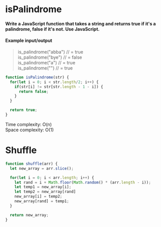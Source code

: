# isPalindrome

#### Write a JavaScript function that takes a string and returns true if it's a palindrome, false if it's not. Use JavaScript.

#### Example input/output

> is_palindrome("abba") // = true <br>
> is_palindrome("bye") // = false <br>
> is_palindrome("a") // = true <br>
> is_palindrome("") // = true

```JavaScript
function isPalindrome(str) {
  for(let i = 0; i < str.length/2; i++) {
    if(str[i] != str[str.length - 1 - i]) {
      return false;
    }
  }

  return true;
}
```

Time complexity: O(n) <br>
Space complexity: O(1)


# Shuffle

```JavaScript
function shuffle(arr) {
  let new_array = arr.slice();

  for(let i = 0; i < arr.length; i++) {
    let rand = i + Math.floor(Math.random() * (arr.length - i));
    let temp1 = new_array[i];
    let temp2 = new_array[rand]
    new_array[i] = temp2;
    new_array[rand] = temp1;
  }

  return new_array;
}
```
